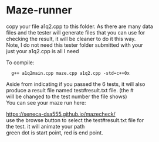 # Maze-runner

 copy your file a1q2.cpp to this folder.  As there are many data   
 files and the tester will generate files that you can use for     
 checking the result, it will be cleaner to do it this way.        
 Note, I do not need this tester folder submitted with your        
 just your a1q2.cpp is all I need                                  
                                                                   
 To compile:                                                       
                                                                   
      g++ a1q2main.cpp maze.cpp a1q2.cpp -std=c++0x                
                                                                   
 Aside from indicating if you passed the 6 tests, it will also     
 produce a result file named  test#result.txt file.  (the #        
 will be changed to the test number the file shows)                
 You can see your maze run here:                                   
                                                                   
 https://seneca-dsa555.github.io/mazecheck/                        
 use the browse button to select the test#result.txt file  for     
 the test.  it will animate your path                              
 green dot is start point, red is end point.                       

